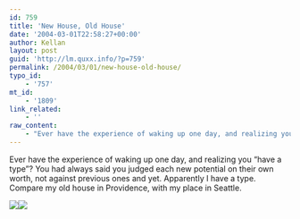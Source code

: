 ```yaml
---
id: 759
title: 'New House, Old House'
date: '2004-03-01T22:58:27+00:00'
author: Kellan
layout: post
guid: 'http://lm.quxx.info/?p=759'
permalink: /2004/03/01/new-house-old-house/
typo_id:
    - '757'
mt_id:
    - '1809'
link_related:
    - ''
raw_content:
    - "Ever have the experience of waking up one day, and realizing you \\\"have a type\\\"?  You had always said you judged each new potential on their own worth, not against previous ones and yet.  Apparently I have a type.  Compare my old house in Providence, with my place in Seattle.\n\n<p style=\\\"padding: 5px;\\\">\n<img src=\\\"http://gallery.laughingmeme.org/albums/providence/IMG_0184.highlight.jpg\\\" align=\\\"left\\\" style=\\\"border: 1px solid #AAA;\\\">\n<img src=\\\"http://gallery.laughingmeme.org/albums/seattle/IMG_1167.highlight.jpg\\\" align=\\\"right\\\" style=\\\"border: 1px solid #AAA;\\\">\n</p>\n<br style=\\\"clear: both;\\\" />"
---
```


Ever have the experience of waking up one day, and realizing you “have a type”? You had always said you judged each new potential on their own worth, not against previous ones and yet. Apparently I have a type. Compare my old house in Providence, with my place in Seattle.

![](http://gallery.laughingmeme.org/albums/providence/IMG_0184.highlight.jpg)![](http://gallery.laughingmeme.org/albums/seattle/IMG_1167.highlight.jpg)